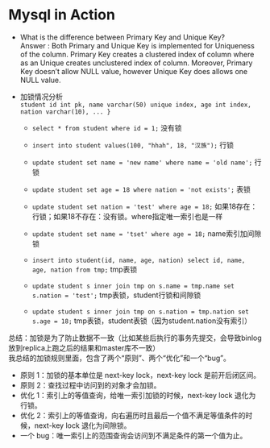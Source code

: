 # Mysql in Action

- What is the difference between Primary Key and Unique Key?  
Answer : Both Primary and Unique Key is implemented for Uniqueness of the column. Primary Key creates a clustered index of column where as an Unique creates unclustered index of column. Moreover, Primary Key doesn’t allow NULL value, however Unique Key does allows one NULL value.


- 加锁情况分析  
`student
id int pk,
name varchar(50) unique index,
age int index,
nation varchar(10),
...
}`

    - `select * from student where id = 1;`
    没有锁
    
    - `insert into student values(100, "hhah", 18, "汉族");`
    行锁
    
    - `update student set name = 'new name' where name = 'old name';`
    行锁
    
    - `update student set age = 18 where nation = 'not exists';`
    表锁
    
    - `update student set nation = 'test' where age = 18;`
    如果18存在：行锁；如果18不存在：没有锁。where指定唯一索引也是一样
    
    - `update student set name = 'tset' where age = 18;`
    name索引加间隙锁
    
    - `insert into student(id, name, age, nation) select id, name, age, nation from tmp;`
    tmp表锁
    
    - `update student s inner join tmp on s.name = tmp.name set s.nation = 'test';`
    tmp表锁，student行锁和间隙锁
    
    - `update student s inner join tmp on s.nation = tmp.nation set s.age = 18;`
    tmp表锁，student表锁（因为student.nation没有索引）
    
总结：加锁是为了防止数据不一致（比如某些后执行的事务先提交，会导致binlog放到replica上跑之后的结果和master库不一致）  
我总结的加锁规则里面，包含了两个“原则”、两个“优化”和一个“bug”。
* 原则 1：加锁的基本单位是 next-key lock，next-key lock 是前开后闭区间。
* 原则 2：查找过程中访问到的对象才会加锁。
* 优化 1：索引上的等值查询，给唯一索引加锁的时候，next-key lock 退化为行锁。
* 优化 2：索引上的等值查询，向右遍历时且最后一个值不满足等值条件的时候，next-key lock 退化为间隙锁。
* 一个 bug：唯一索引上的范围查询会访问到不满足条件的第一个值为止。
